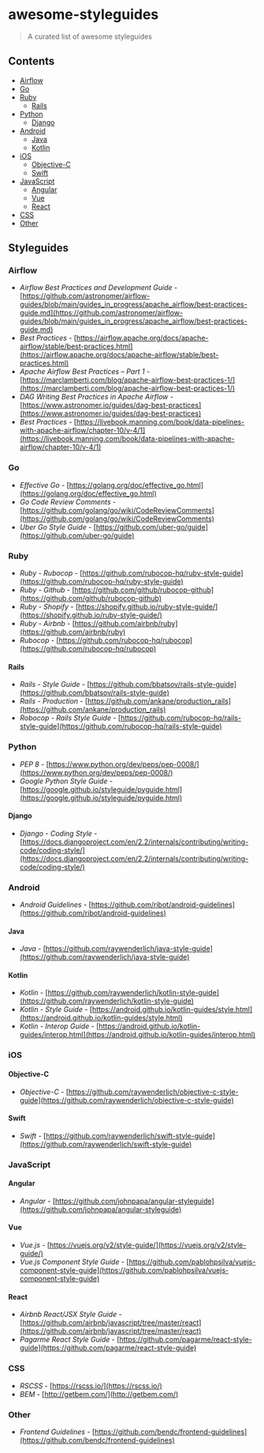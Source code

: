 # awesome-styleguides
> A curated list of awesome styleguides

## Contents

- [Airflow](#airflow)
- [Go](#go)
- [Ruby](#ruby)
  - [Rails](#rails)
- [Python](#python)
  - [Django](#django)
- [Android](#android)
  - [Java](#java)
  - [Kotlin](#kotlin)
- [iOS](#ios)
  - [Objective-C](#objective-c)
  - [Swift](#swift)
- [JavaScript](#javascript)
  - [Angular](#angular)
  - [Vue](#vue)
  - [React](#react)
- [CSS](#css)
- [Other](#other)

## Styleguides

### Airflow

+ *Airflow Best Practices and Development Guide* - [https://github.com/astronomer/airflow-guides/blob/main/guides_in_progress/apache_airflow/best-practices-guide.md](https://github.com/astronomer/airflow-guides/blob/main/guides_in_progress/apache_airflow/best-practices-guide.md)
+ *Best Practices* - [https://airflow.apache.org/docs/apache-airflow/stable/best-practices.html](https://airflow.apache.org/docs/apache-airflow/stable/best-practices.html)
+ *Apache Airflow Best Practices – Part 1* - [https://marclamberti.com/blog/apache-airflow-best-practices-1/](https://marclamberti.com/blog/apache-airflow-best-practices-1/)
+ *DAG Writing Best Practices in Apache Airflow* - [https://www.astronomer.io/guides/dag-best-practices](https://www.astronomer.io/guides/dag-best-practices)
+ *Best Practices* - [https://livebook.manning.com/book/data-pipelines-with-apache-airflow/chapter-10/v-4/1](https://livebook.manning.com/book/data-pipelines-with-apache-airflow/chapter-10/v-4/1)

### Go

+ *Effective Go* - [https://golang.org/doc/effective_go.html](https://golang.org/doc/effective_go.html)
+ *Go Code Review Comments* - [https://github.com/golang/go/wiki/CodeReviewComments](https://github.com/golang/go/wiki/CodeReviewComments)
+ *Uber Go Style Guide* - [https://github.com/uber-go/guide](https://github.com/uber-go/guide)

### Ruby

+ *Ruby - Rubocop* - [https://github.com/rubocop-hq/ruby-style-guide](https://github.com/rubocop-hq/ruby-style-guide)
+ *Ruby - Github* - [https://github.com/github/rubocop-github](https://github.com/github/rubocop-github)
+ *Ruby - Shopify* - [https://shopify.github.io/ruby-style-guide/](https://shopify.github.io/ruby-style-guide/)
+ *Ruby - Airbnb* - [https://github.com/airbnb/ruby](https://github.com/airbnb/ruby)
+ *Rubocop* - [https://github.com/rubocop-hq/rubocop](https://github.com/rubocop-hq/rubocop)


#### Rails

+ *Rails - Style Guide* - [https://github.com/bbatsov/rails-style-guide](https://github.com/bbatsov/rails-style-guide)
+ *Rails - Production* - [https://github.com/ankane/production_rails](https://github.com/ankane/production_rails)
+ *Robocop - Rails Style Guide* - [https://github.com/rubocop-hq/rails-style-guide](https://github.com/rubocop-hq/rails-style-guide)

### Python

+ *PEP 8* - [https://www.python.org/dev/peps/pep-0008/](https://www.python.org/dev/peps/pep-0008/)
+ *Google Python Style Guide* - [https://google.github.io/styleguide/pyguide.html](https://google.github.io/styleguide/pyguide.html)

#### Django

+ *Django - Coding Style* - [https://docs.djangoproject.com/en/2.2/internals/contributing/writing-code/coding-style/](https://docs.djangoproject.com/en/2.2/internals/contributing/writing-code/coding-style/)

### Android

+ *Android Guidelines* - [https://github.com/ribot/android-guidelines](https://github.com/ribot/android-guidelines)

#### Java

+ *Java* - [https://github.com/raywenderlich/java-style-guide](https://github.com/raywenderlich/java-style-guide)

#### Kotlin

+ *Kotlin* - [https://github.com/raywenderlich/kotlin-style-guide](https://github.com/raywenderlich/kotlin-style-guide)
+ *Kotlin - Style Guide* - [https://android.github.io/kotlin-guides/style.html](https://android.github.io/kotlin-guides/style.html)
+ *Kotlin - Interop Guide* - [https://android.github.io/kotlin-guides/interop.html](https://android.github.io/kotlin-guides/interop.html)

### iOS

#### Objective-C

+ *Objective-C* - [https://github.com/raywenderlich/objective-c-style-guide](https://github.com/raywenderlich/objective-c-style-guide)

#### Swift

+ *Swift* - [https://github.com/raywenderlich/swift-style-guide](https://github.com/raywenderlich/swift-style-guide)

### JavaScript

#### Angular

+ *Angular* - [https://github.com/johnpapa/angular-styleguide](https://github.com/johnpapa/angular-styleguide)

#### Vue

+ *Vue.js* - [https://vuejs.org/v2/style-guide/](https://vuejs.org/v2/style-guide/)
+ *Vue.js Component Style Guide* - [https://github.com/pablohpsilva/vuejs-component-style-guide](https://github.com/pablohpsilva/vuejs-component-style-guide)

#### React

+ *Airbnb React/JSX Style Guide* - [https://github.com/airbnb/javascript/tree/master/react](https://github.com/airbnb/javascript/tree/master/react)
+ *Pagarme React Style Guide* - [https://github.com/pagarme/react-style-guide](https://github.com/pagarme/react-style-guide)

### CSS

+ *RSCSS* - [https://rscss.io/](https://rscss.io/)
+ *BEM* - [http://getbem.com/](http://getbem.com/)

### Other

+ *Frontend Guidelines* - [https://github.com/bendc/frontend-guidelines](https://github.com/bendc/frontend-guidelines)
